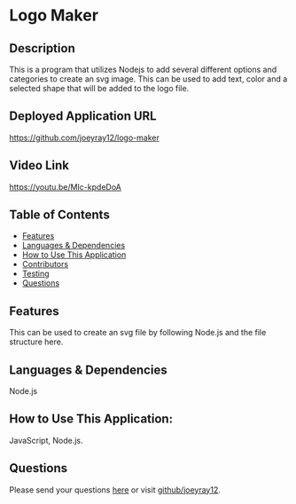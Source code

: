 # Logo Maker 


## Description
This is a program that utilizes Nodejs to add several different options and categories to create an svg image. This can be used to add text, color and a selected shape that will be added to the logo file. 

## Deployed Application URL
https://github.com/joeyray12/logo-maker
## Video Link
https://youtu.be/MIc-kpdeDoA

## Table of Contents
* [Features](#features)
* [Languages & Dependencies](#languagesanddependencies)
* [How to Use This Application](#HowtoUseThisApplication)
* [Contributors](#contributors)
* [Testing](#testing)
* [Questions](#questions)
## Features
This can be used to create an svg file by following Node.js and the file structure here.
## Languages & Dependencies
 Node.js
## How to Use This Application:
JavaScript, Node.js. 

## Questions
Please send your questions [here](mailto:joeyraymond12497@gmail.com?subject=[GitHub]%20Dev%20Connect) or visit [github/joeyray12](https://github.com/joeyray12).

